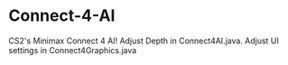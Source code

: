 # Connect-4-AI
CS2's Minimax Connect 4 AI!
Adjust Depth in Connect4AI.java.
Adjust UI settings in Connect4Graphics.java

